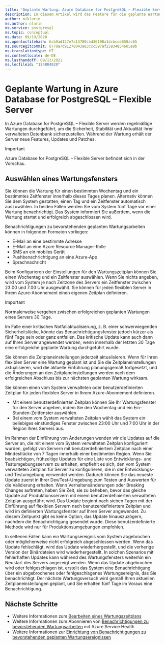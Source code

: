 ```yaml
---
title: 'Geplante Wartung: Azure Database for PostgreSQL – Flexible Server'
description: In diesem Artikel wird das Feature für die geplante Wartung in Azure Database for PostgreSQL – Flexible Server beschrieben.
author: niklarin
ms.author: nlarin
ms.service: postgresql
ms.topic: conceptual
ms.date: 09/10/2020
ms.openlocfilehash: 6cb9ad127e7a13780cbd36198a1dcbcce858ac65
ms.sourcegitcommit: 0770a7d91278043a83ccc597af25934854605e8b
ms.translationtype: HT
ms.contentlocale: de-DE
ms.lasthandoff: 09/13/2021
ms.locfileid: "124804820"
---
```

# <a name="scheduled-maintenance-in-azure-database-for-postgresql--flexible-server"></a>Geplante Wartung in Azure Database for PostgreSQL – Flexible Server
 
In Azure Database for PostgreSQL – Flexible Server werden regelmäßige Wartungen durchgeführt, um die Sicherheit, Stabilität und Aktualität Ihrer verwalteten Datenbank sicherzustellen. Während der Wartung erhält der Server neue Features, Updates und Patches.
 
> [!IMPORTANT]
> Azure Database for PostgreSQL – Flexible Server befindet sich in der Vorschau.
 
## <a name="selecting-a-maintenance-window"></a>Auswählen eines Wartungsfensters
 
Sie können die Wartung für einen bestimmten Wochentag und ein bestimmtes Zeitfenster innerhalb dieses Tages planen. Alternativ können Sie dem System gestatten, einen Tag und ein Zeitfenster automatisch auszuwählen. In beiden Fällen werden Sie vom System fünf Tage vor einer Wartung benachrichtigt. Das System informiert Sie außerdem, wenn die Wartung startet und erfolgreich abgeschlossen wird.
 
Benachrichtigungen zu bevorstehenden geplanten Wartungsarbeiten können in folgenden Formaten vorliegen:
 
* E-Mail an eine bestimmte Adresse
* E-Mail an eine Azure Resource Manager-Rolle
* SMS an ein mobiles Gerät
* Pushbenachrichtigung an eine Azure-App
* Sprachnachricht
 
Beim Konfigurieren der Einstellungen für den Wartungszeitplan können Sie einen Wochentag und ein Zeitfenster auswählen. Wenn Sie nichts angeben, wird vom System je nach Zeitzone des Servers ein Zeitfenster zwischen 23:00 und 7:00 Uhr ausgewählt. Sie können für jeden flexiblen Server in Ihrem Azure-Abonnement einen eigenen Zeitplan definieren. 
 
> [!IMPORTANT]
> Normalerweise vergehen zwischen erfolgreichen geplanten Wartungen eines Servers 30 Tage.
>
> Im Falle einer kritischen Notfallaktualisierung, z. B. einer schwerwiegenden Sicherheitslücke, könnte das Benachrichtigungsfenster jedoch kürzer als fünf Tage sein oder ganz entfallen. Das kritische Update kann auch dann auf Ihren Server angewendet werden, wenn innerhalb der letzten 30 Tage eine erfolgreiche geplante Wartung durchgeführt wurde.

Sie können die Zeitplaneinstellungen jederzeit aktualisieren. Wenn für Ihren flexiblen Server eine Wartung geplant ist und Sie die Zeitplaneinstellungen aktualisieren, wird die aktuelle Einführung planungsgemäß fortgesetzt, und die Änderungen an den Zeitplaneinstellungen werden nach dem erfolgreichen Abschluss bis zur nächsten geplanten Wartung wirksam.

Sie können einen vom System verwalteten oder benutzerdefinierten Zeitplan für jeden flexiblen Server in Ihrem Azure-Abonnement definieren.  
* Mit einem benutzerdefinierten Zeitplan können Sie Ihr Wartungsfenster für den Server angeben, indem Sie den Wochentag und ein Ein-Stunden-Zeitfenster auswählen.  
* Bei einem vom System verwalteten Zeitplan wählt das System ein beliebiges einstündiges Fenster zwischen 23:00 Uhr und 7:00 Uhr in der Region Ihres Servers aus.  

Im Rahmen der Einführung von Änderungen wenden wir die Updates auf die Server an, die mit einem vom System verwalteten Zeitplan konfiguriert wurden, gefolgt von Servern mit benutzerdefiniertem Zeitplan nach einer Mindestlücke von 7 Tagen innerhalb einer bestimmten Region. Wenn Sie beabsichtigen, frühzeitige Updates für eine Liste von Entwicklungs- und Testumgebungsservern zu erhalten, empfiehlt es sich, den vom System verwalteten Zeitplan für Server zu konfigurieren, die in der Entwicklungs- und Testumgebung verwendet werden. Dadurch können Sie das neueste Update zuerst in Ihrer Dev/Test-Umgebung zum Testen und Auswerten für die Validierung erhalten. Wenn Verhaltensänderungen oder Breaking Changes auftreten, haben Sie Zeit, sie zu beheben, bevor das gleiche Update auf Produktionsservern mit einem benutzerdefinierten verwalteten Zeitplan ausgeführt wird. Das Update beginnt nach sieben Tagen mit der Einführung auf flexiblen Servern nach benutzerdefiniertem Zeitplan und wird im definierten Wartungsfenster auf Ihren Server angewendet. Zu diesem Zeitpunkt gibt es keine Option, das Update hinauszuzögern, nachdem die Benachrichtigung gesendet wurde. Diese benutzerdefinierte Methode wird nur für Produktionsumgebungen empfohlen. 

In seltenen Fällen kann ein Wartungsereignis vom System abgebrochen oder möglicherweise nicht erfolgreich abgeschlossen werden. Wenn das Update fehlschlägt, wird das Update wiederhergestellt, und die vorherige Version der Binärdateien wird wiederhergestellt. In solchen Szenarios mit fehlerhaften Updates kann während des Wartungsfensters weiterhin ein Neustart des Servers angezeigt werden. Wenn das Update abgebrochen wird oder fehlgeschlagen ist, erstellt das System eine Benachrichtigung über ein abgebrochenes oder fehlgeschlagenes Wartungsereignis, das Sie benachrichtigt. Der nächste Wartungsversuch wird gemäß Ihren aktuellen Zeitplaneinstellungen geplant, und Sie erhalten fünf Tage im Voraus eine Benachrichtigung. 

 
## <a name="next-steps"></a>Nächste Schritte
 
* Weitere Informationen zum [Bearbeiten eines Wartungszeitplans](how-to-maintenance-portal.md)
* Weitere Informationen zum Abonnieren von [Benachrichtigungen zu bevorstehenden Wartungsarbeiten](../../service-health/service-notifications.md) mit Azure Service Health
* Weitere Informationen zur [Einrichtung von Benachrichtigungen zu bevorstehenden geplanten Wartungsereignissen](../../service-health/resource-health-alert-monitor-guide.md)
